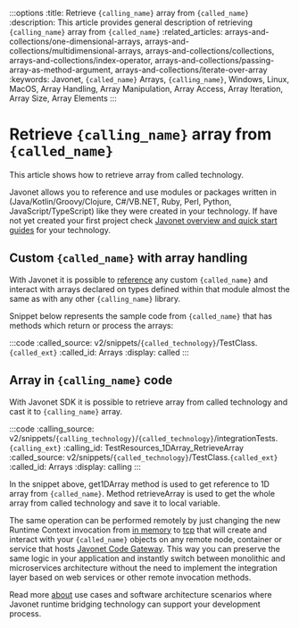 :::options
:title: Retrieve `{calling_name}` array from `{called_name}`
:description: This article provides general description of retrieving `{calling_name}` array from `{called_name}`
:related_articles: arrays-and-collections/one-dimensional-arrays, arrays-and-collections/multidimensional-arrays, arrays-and-collections/collections, arrays-and-collections/index-operator, arrays-and-collections/passing-array-as-method-argument, arrays-and-collections/iterate-over-array
:keywords: Javonet, `{called_name}` Arrays, `{calling_name}`, Windows, Linux, MacOS, Array Handling, Array Manipulation, Array Access, Array Iteration, Array Size, Array Elements
:::

# Retrieve `{calling_name}` array from `{called_name}`

This article shows how to retrieve array from called technology.
  
Javonet allows you to reference and use modules or packages written in (Java/Kotlin/Groovy/Clojure, C#/VB.NET, Ruby, Perl, Python, JavaScript/TypeScript) like they were created in your technology. If have not yet created your first project check [Javonet overview and quick start guides](/guides/v2/`{calling_technology}`/`{called_technology}`/getting-started/about-javonet) for your technology.  
  
## Custom `{called_name}` with array handling
  
With Javonet it is possible to [reference](https://www.javonet.com/guides/v2/`{calling_technology}`/`{called_technology}`/getting-started/adding-references-to-libraries) any custom `{called_name}` and interact with arrays declared on types defined within that module almost the same as with any other `{calling_name}` library.  
  
Snippet below represents the sample code from `{called_name}` that has methods which return or process the arrays:
  
:::code
:called_source: v2/snippets/`{called_technology}`/TestClass.`{called_ext}`
:called_id: Arrays
:display: called
:::

## Array in `{calling_name}` code

With Javonet SDK it is possible to retrieve array from called technology and cast it to `{calling_name}` array.
  
:::code
:calling_source: v2/snippets/`{calling_technology}`/`{called_technology}`/integrationTests.`{calling_ext}`
:calling_id: TestResources_1DArray_RetrieveArray
:called_source: v2/snippets/`{called_technology}`/TestClass.`{called_ext}`
:called_id: Arrays
:display: calling
:::

In the snippet above, get1DArray method is used to get reference to 1D array from `{called_name}`. Method retrieveArray is used to get the whole array from called technology and save it to local variable.
  
The same operation can be performed remotely by just changing the new Runtime Context invocation from [in memory](/guides/v2/`{calling_technology}`/`{called_technology}`/foundations/in-memory-channel) to [tcp](/guides/v2/`{calling_technology}`/`{called_technology}`/foundations/tcp-channel) that will create and interact with your `{called_name}` objects on any remote node, container or service that hosts [Javonet Code Gateway](/guides/v2/`{calling_technology}`/`{called_technology}`/javonet-code-gateway/about-javonet-code-gateway). This way you can preserve the same logic in your application and instantly switch between monolithic and microservices architecture without the need to implement the integration layer based on web services or other remote invocation methods.
  
Read more [about](/guides/v2/`{calling_technology}`/`{called_technology}`/getting-started/about-javonet) use cases and software architecture scenarios where Javonet runtime bridging technology can support your development process.
